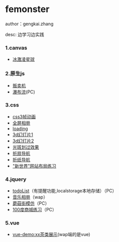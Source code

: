 ﻿# femonster
author：gengkai.zhang  

desc: 边学习边实践
### 1.canvas
+ [冰激凌星球](https://femonster.github.io/p-exercise/iceStar/index.html)

### 2.原生js
+ [贩卖机](https://femonster.github.io/p-exercise/vending/index.html)
+ [瀑布流](https://femonster.github.io/p-exercise/waterfall/index.html)(PC)

### 3.css
+ [css3帧动画](https://femonster.github.io/p-exercise/css3zhen/index.html)
+ [全屏相册](https://femonster.github.io/p-exercise/catPhoto/index.html)
+ [loading](https://femonster.github.io/p-exercise/css-loading5.html)
+ [3d幻灯片1](https://femonster.github.io/p-exercise/3dBanner.html)
+ [3d幻灯片2](https://femonster.github.io/p-exercise/3dBanner2.html)
+ [光斑划过效果](https://femonster.github.io/p-exercise/wealldie.html)
+ [折扇导航](https://femonster.github.io/p-exercise/demo2-CSS3fanNav.html)
+ [折纸导航](https://femonster.github.io/p-exercise/demo3-paperNav.html)
+ ["新世界"网站布局练习](https://femonster.github.io/p-exercise/newWorld.html)

### 4.jquery
+ [todoList](https://femonster.github.io/p-exercise/todoList/index.html)（有提醒功能,localstorage本地存储）（PC）
+ [音乐相册](https://femonster.github.io/p-exercise/musicPhoto/index.html)（wap）
+ [蘑菇街模仿](https://femonster.github.io/p-exercise/mushRoomStreet/index.html)（PC）
+ [100度商城练习](https://femonster.github.io/p-exercise/100du.html)（PC）

### 5.vue
+ [vue-demo:xx茶类展示](https://femonster.github.io/p-exercise/small-vue-demo/index.html)(wap端的是vue)
 